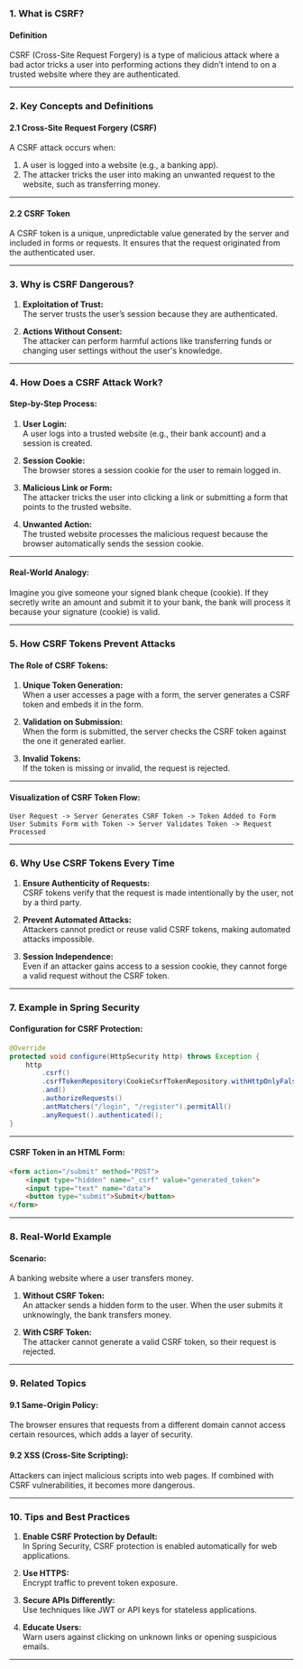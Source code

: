 

### **1. What is CSRF?**

#### **Definition**  
CSRF (Cross-Site Request Forgery) is a type of malicious attack where a bad actor tricks a user into performing actions they didn’t intend to on a trusted website where they are authenticated.

---

### **2. Key Concepts and Definitions**

#### **2.1 Cross-Site Request Forgery (CSRF)**  
A CSRF attack occurs when:
1. A user is logged into a website (e.g., a banking app).
2. The attacker tricks the user into making an unwanted request to the website, such as transferring money.

---

#### **2.2 CSRF Token**  
A CSRF token is a unique, unpredictable value generated by the server and included in forms or requests. It ensures that the request originated from the authenticated user.

---

### **3. Why is CSRF Dangerous?**

1. **Exploitation of Trust:**  
   The server trusts the user’s session because they are authenticated.

2. **Actions Without Consent:**  
   The attacker can perform harmful actions like transferring funds or changing user settings without the user's knowledge.

---

### **4. How Does a CSRF Attack Work?**

#### Step-by-Step Process:  

1. **User Login:**  
   A user logs into a trusted website (e.g., their bank account) and a session is created.

2. **Session Cookie:**  
   The browser stores a session cookie for the user to remain logged in.

3. **Malicious Link or Form:**  
   The attacker tricks the user into clicking a link or submitting a form that points to the trusted website.

4. **Unwanted Action:**  
   The trusted website processes the malicious request because the browser automatically sends the session cookie.

---

#### **Real-World Analogy:**  
Imagine you give someone your signed blank cheque (cookie). If they secretly write an amount and submit it to your bank, the bank will process it because your signature (cookie) is valid.

---

### **5. How CSRF Tokens Prevent Attacks**

#### **The Role of CSRF Tokens:**

1. **Unique Token Generation:**  
   When a user accesses a page with a form, the server generates a CSRF token and embeds it in the form.

2. **Validation on Submission:**  
   When the form is submitted, the server checks the CSRF token against the one it generated earlier.  

3. **Invalid Tokens:**  
   If the token is missing or invalid, the request is rejected.

---

#### **Visualization of CSRF Token Flow:**

```
User Request -> Server Generates CSRF Token -> Token Added to Form
User Submits Form with Token -> Server Validates Token -> Request Processed
```

---

### **6. Why Use CSRF Tokens Every Time**

1. **Ensure Authenticity of Requests:**  
   CSRF tokens verify that the request is made intentionally by the user, not by a third party.

2. **Prevent Automated Attacks:**  
   Attackers cannot predict or reuse valid CSRF tokens, making automated attacks impossible.

3. **Session Independence:**  
   Even if an attacker gains access to a session cookie, they cannot forge a valid request without the CSRF token.

---

### **7. Example in Spring Security**

#### **Configuration for CSRF Protection:**

```java
@Override
protected void configure(HttpSecurity http) throws Exception {
    http
        .csrf()
        .csrfTokenRepository(CookieCsrfTokenRepository.withHttpOnlyFalse())
        .and()
        .authorizeRequests()
        .antMatchers("/login", "/register").permitAll()
        .anyRequest().authenticated();
}
```

---

#### **CSRF Token in an HTML Form:**

```html
<form action="/submit" method="POST">
    <input type="hidden" name="_csrf" value="generated_token">
    <input type="text" name="data">
    <button type="submit">Submit</button>
</form>
```

---

### **8. Real-World Example**

#### Scenario:  
A banking website where a user transfers money.

1. **Without CSRF Token:**  
   An attacker sends a hidden form to the user. When the user submits it unknowingly, the bank transfers money.

2. **With CSRF Token:**  
   The attacker cannot generate a valid CSRF token, so their request is rejected.

---

### **9. Related Topics**

#### **9.1 Same-Origin Policy:**  
The browser ensures that requests from a different domain cannot access certain resources, which adds a layer of security.

#### **9.2 XSS (Cross-Site Scripting):**  
Attackers can inject malicious scripts into web pages. If combined with CSRF vulnerabilities, it becomes more dangerous.

---

### **10. Tips and Best Practices**

1. **Enable CSRF Protection by Default:**  
   In Spring Security, CSRF protection is enabled automatically for web applications.

2. **Use HTTPS:**  
   Encrypt traffic to prevent token exposure.

3. **Secure APIs Differently:**  
   Use techniques like JWT or API keys for stateless applications.

4. **Educate Users:**  
   Warn users against clicking on unknown links or opening suspicious emails.

---

